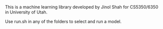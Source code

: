 This is a machine learning library developed by Jinol Shah for CS5350/6350 in University of Utah.

Use run.sh in any of the folders to select and run a model.